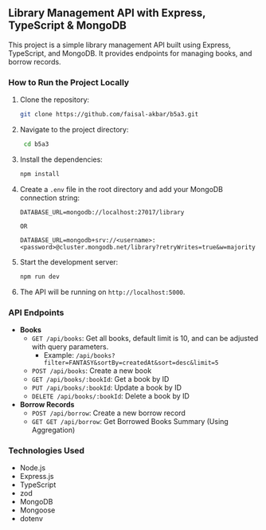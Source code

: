 ## Library Management API with Express, TypeScript & MongoDB
This project is a simple library management API built using Express, TypeScript, and MongoDB. It provides endpoints for managing books, and borrow records.

### How to Run the Project Locally
1. Clone the repository:
   ```bash
   git clone https://github.com/faisal-akbar/b5a3.git
   ```
2. Navigate to the project directory:
   ```bash
    cd b5a3
    ```
3. Install the dependencies:
    ```bash
    npm install
    ```
4. Create a `.env` file in the root directory and add your MongoDB connection string:
    ```plaintext
    DATABASE_URL=mongodb://localhost:27017/library

    OR

    DATABASE_URL=mongodb+srv://<username>:<password>@cluster.mongodb.net/library?retryWrites=true&w=majority
    ```
5. Start the development server:
    ```bash
    npm run dev
    ```
6. The API will be running on `http://localhost:5000`.

### API Endpoints
- **Books**
  - `GET /api/books`: Get all books, default limit is 10, and can be adjusted with query parameters.
    - Example: `/api/books?filter=FANTASY&sortBy=createdAt&sort=desc&limit=5`
  - `POST /api/books`: Create a new book
  - `GET /api/books/:bookId`: Get a book by ID
  - `PUT /api/books/:bookId`: Update a book by ID
  - `DELETE /api/books/:bookId`: Delete a book by ID
- **Borrow Records**
  - `POST /api/borrow`: Create a new borrow record
  - `GET GET /api/borrow`: Get Borrowed Books Summary (Using Aggregation)
 
### Technologies Used
- Node.js
- Express.js
- TypeScript
- zod
- MongoDB
- Mongoose
- dotenv


